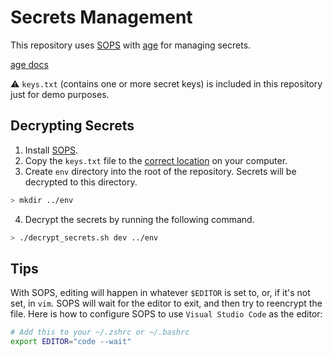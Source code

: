 # Secrets Management

This repository uses [SOPS](https://github.com/mozilla/sops) with [age](https://github.com/mozilla/sops#encrypting-using-age) for managing secrets.

[age docs](https://age-encryption.org/)

⚠️ `keys.txt` (contains one or more secret keys) is included in this repository just for demo purposes.

## Decrypting Secrets

1. Install [SOPS](https://github.com/mozilla/sops).
2. Copy the `keys.txt` file to the [correct location](https://github.com/mozilla/sops#22encrypting-using-age) on your computer.
3. Create `env` directory into the root of the repository. Secrets will be decrypted to this directory.

```bash
> mkdir ../env
```

4. Decrypt the secrets by running the following command.

```bash
> ./decrypt_secrets.sh dev ../env
```

## Tips

With SOPS, editing will happen in whatever `$EDITOR` is set to, or, if it's not set, in `vim`. SOPS will wait for the editor to exit, and then try to reencrypt the file. Here is how to configure SOPS to use `Visual Studio Code` as the editor:

```bash
# Add this to your ~/.zshrc or ~/.bashrc
export EDITOR="code --wait"
```
